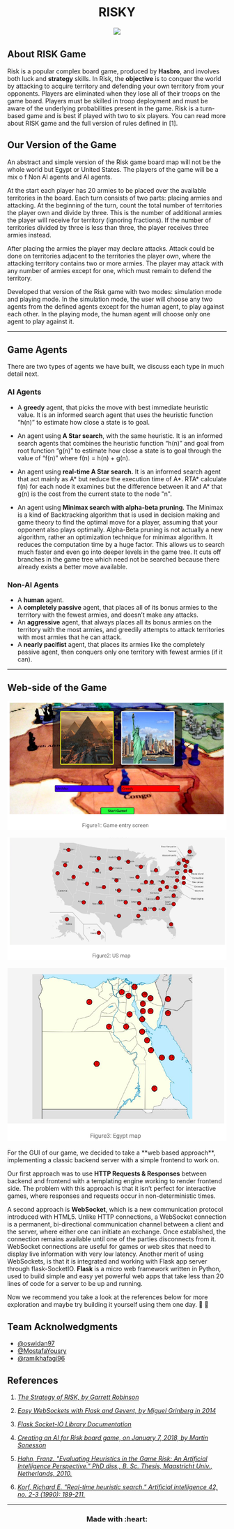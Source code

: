 <h1 align='center'>RISKY</h1>

<p align='center'> <img src='https://images-na.ssl-images-amazon.com/images/I/51xis6CpkxL._AC_.jpg'/></p>

## About RISK Game
Risk is a popular complex board game, produced by **Hasbro**, and involves both luck and
**strategy** skills. In Risk, the **objective** is to conquer the world by attacking to acquire
territory and defending your own territory from your opponents. Players are eliminated
when they lose all of their troops on the game board. Players must be skilled in troop
deployment and must be aware of the underlying probabilities present in the game. Risk
is a turn-based game and is best if played with two to six players.
You can read more about RISK game and the full version of rules defined in [1].

## Our Version of the Game
An abstract and simple version of the Risk game board map will not be the whole world
but Egypt or United States. The players of the game will be a mix o f Non AI agents and
AI agents.

At the start each player has 20 armies to be placed over the available territories in the
board. Each turn consists of two parts: placing armies and attacking. At the beginning
of the turn, count the total number of territories the player own and divide by three.
This is the number of additional armies the player will receive for territory (ignoring
fractions). If the number of territories divided by three is less than three, the player
receives three armies instead.

After placing the armies the player may declare attacks. Attack could be done on
territories adjacent to the territories the player own, where the attacking territory
contains two or more armies. The player may attack with any number of armies except
for one, which must remain to defend the territory.

Developed that version of the Risk game with two modes: simulation mode
and playing mode. In the simulation mode, the user will choose any two agents from
the defined agents except for the human agent, to play against each other. In the
playing mode, the human agent will choose only one agent to play against it.

---

## Game Agents
There are two types of agents we have built, we discuss each type in much detail next.

### AI Agents 
- A **greedy** agent, that picks the move with best immediate heuristic value. It is an informed search agent that uses the heuristic function “h(n)” to estimate how close a state is to goal.

- An agent using **A Star search**, with the same heuristic. It is an informed search agents that combines the heuristic function “h(n)” and goal from root function “g(n)” to estimate how close a state is to goal through the value of ​“f(n)”
where f(n) = h(n) + g(n).

- An agent using **real-time A Star search.** It is an informed search agent that act mainly as A* but reduce the execution time of A*. RTA* calculate f(n) for each node it examines but the difference between it and A* that g(n) is the cost from the current state to the node "n".

- An agent using **Minimax search with alpha-beta pruning**. The Minimax is a kind of Backtracking algorithm that is used in decision making and game theory to find the optimal move for a player, assuming that your opponent also plays
optimally. Alpha-Beta pruning is not actually a new algorithm, rather an optimization
technique for minimax algorithm. It reduces the computation time by a huge factor. This
allows us to search much faster and even go into deeper levels in the game tree. It cuts
off branches in the game tree which need not be searched because there already exists
a better move available.


### Non-AI Agents
- A **human** agent.
- A **completely passive** agent, that places all of its bonus armies to the territory with the fewest armies, and doesn’t make any attacks.
- An **aggressive** agent, that always places all its bonus armies on the territory with
the most armies, and greedily attempts to attack territories with most armies that
he can attack.
- A **nearly pacifist** agent, that places its armies like the completely passive agent,
then conquers only one territory with fewest armies (if it can).

---

## Web-side of the Game
<p align='center'><img src='./screenshots/game_entry.png'/></p>
<p align='center'><img src='./screenshots/us_map.png'/></p>
<p align='center'><img src='./screenshots/egy_map.png'/></p>
For the GUI of our game, we decided to take a **web based approach**, implementing a
classic backend server with a simple frontend to work on.

Our first approach was to use **HTTP Requests & Responses** between backend and
frontend with a templating engine working to render frontend side. The problem with
this approach is that it isn’t perfect for interactive games, where responses and
requests occur in non-deterministic times.

A second approach is **WebSocket**, which is a new communication protocol
introduced with HTML5. Unlike HTTP connections, a WebSocket connection is a
permanent, bi-directional communication channel between a client and the server,
where either one can initiate an exchange.
Once established, the connection remains available until one of the parties
disconnects from it. WebSocket connections are useful for games or web sites that
need to display live information with very low latency.
Another merit of using WebSockets, is that it is integrated and working with Flask
app server through flask-SocketIO.
**Flask** is a micro web framework written in Python, used to build simple and easy yet
powerful web apps that take less than 20 lines of code for a server to be up and
running.

Now we recommend you take a look at the references below for more exploration and maybe try building it yourself using them one day. :closed_book: :green_book:

## Team Acknolwedgments

- [@oswidan97](https://github.com/oswidan97)
- [@MostafaYousry](https://github.com/MostafaYousry)
- [@ramikhafagi96](https://github.com/ramikhafagi96)

## References

1. *[The Strategy of RISK, by Garrett Robinson](http://web.mit.edu/sp.268/www/risk.pdf)*

2. *[Easy WebSockets with Flask and Gevent, by Miguel Grinberg in 2014](https://blog.miguelgrinberg.com/post/easy-websockets-with-flask-and-gevent)*

3. *[Flask Socket-IO Library Documentation](https://flask-socketio.readthedocs.io/en/latest/)*

4. *[Creating an AI for Risk board game, on January 7, 2018, by Martin Sonesson](https://martinsonesson.wordpress.com/2018/01/07/creating-an-ai-for-risk-board-game/)*

5. *[Hahn, Franz. "Evaluating Heuristics in the Game Risk: An Artificial Intelligence Perspective." PhD diss., B. Sc. Thesis, Maastricht Univ., Netherlands, 2010.](https://project.dke.maastrichtuniversity.nl/games/files/bsc/Hahn_Bsc-paper.pdf)*

6. *[Korf, Richard E. "Real-time heuristic search." Artificial intelligence 42, no. 2-3 (1990): 189-211.](https://www.sciencedirect.com/science/article/abs/pii/0004370290900544)*

---

<h3 align='center'>Made with :heart:</h3>
